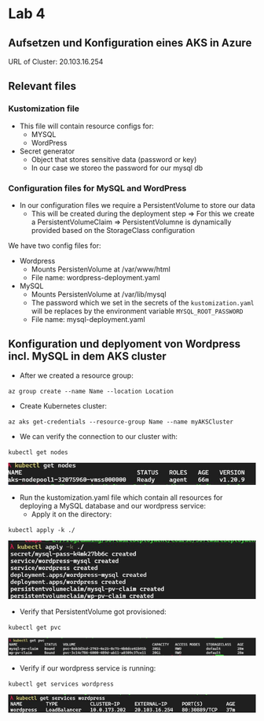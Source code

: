 # Lab 4 

## Aufsetzen und Konfiguration eines AKS in Azure

URL of Cluster: 20.103.16.254

## Relevant files

### Kustomization file

* This file will contain resource configs for:
  * MYSQL
  * WordPress
* Secret generator
  * Object that stores sensitive data (password or key)
  * In our case we storeo the password for our mysql db 

### Configuration files for MySQL and WordPress

* In our configuration files we require a PersistentVolume to store our data
  * This will be created during the deployment step
=> For this we create a PersistentVolumeClaim => PersistentVolumne is
dynamically provided based on the StorageClass configuration

We have two config files for:
* Wordpress 
  * Mounts PersistenVolume at /var/www/html
  * File name: wordpress-deployment.yaml 
* MySQL
  * Mounts PersistenVolume at /var/lib/mysql
  * The password which we set in the secrets of the `kustomization.yaml` will be replaces by the environment variable
	`MYSQL_ROOT_PASSWORD`
  * File name: mysql-deployment.yaml 


## Konfiguration und deplyoment von Wordpress incl. MySQL in dem AKS cluster 

* After we created a resource group: 

`az group create --name Name --location Location`

* Create Kubernetes cluster:

`az aks get-credentials --resource-group Name --name myAKSCluster`

* We can verify the connection to our cluster with:

`kubectl get nodes`

![image info](./Images/VerifyConnectionCluster.JPG "Deploy resources")

* Run the kustomization.yaml file which contain all resources for deploying a MySQL database and our wordpress service:
  * Apply it on the directory:

`kubectl apply -k ./`


![image info](./Images/Deploy.JPG "Verify connection to cluster")

* Verify that PersistentVolume got provisioned:

`kubectl get pvc`

![image info](./Images/PersistentVCheck.JPG "PersistentVolume check")

* Verify if our wordpress service is running:

`kubectl get services wordpress`

![image info](./Images/VerifyWordpress.JPG "PersistentVolume check")
